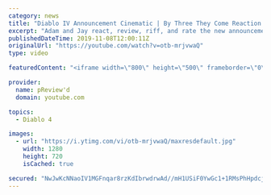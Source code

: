 ```yaml
---
category: news
title: "Diablo IV Announcement Cinematic | By Three They Come Reaction / Review / Rating"
excerpt: "Adam and Jay react, review, riff, and rate the new announcement cinematic everyone wanted to see last year at Blizzcon, Diablo IV 'By Three They Come'."
publishedDateTime: 2019-11-08T12:00:11Z
originalUrl: "https://youtube.com/watch?v=otb-mrjvwaQ"
type: video

featuredContent: "<iframe width=\"800\" height=\"500\" frameborder=\"0\" src=\"https://www.youtube.com/embed/otb-mrjvwaQ\" allow=\"accelerometer; autoplay; encrypted-media; gyroscope; picture-in-picture\" allowfullscreen></iframe>"

provider:
  name: pReview'd
  domain: youtube.com

topics:
  - Diablo 4

images:
  - url: "https://i.ytimg.com/vi/otb-mrjvwaQ/maxresdefault.jpg"
    width: 1280
    height: 720
    isCached: true

secured: "NwJwKcNNaoIV1MGFnqar8rzKdIbrwdrwAd//mH1USiF0YwGc1+1RMsPhHpdcjbq6cxc1KWKQ/h2qKZO6HtxUrTkcYqaPXflKb5WV2IUQrW6XtOpN+aKvM7bvEp3T0Ha2bygt+vFRPDcK5fAoksIvJLzdbQvHCpoPaFpHkLxI5FzYVFSwGo157p9SydNFBZIcJmS02ySNZ9Y74RwD+lwHYw+UoujWOXKRR+kQ/uZ+wz74cx0GDIHNYWc3h0NAaPfoliAvFZyG1AF0qCT6Yz9MAx3clERphRJYu3mZN/ejxHQaR9R0NLTw6WjJZVndZXJDiS2fk3GRFtuwI7a3FJMk6hCxn/SUZpW6g/LqcxqZ+0IlgXt2jF5wKx3LBzEQKBK6B66lFpFjsIyNWN03LUFrISGWr6e/wAN1zG1MPNgsB3ZFdtwZn9S57+MzzifoEyG1;DId+GitpHitVJJp+e1cW5g=="
---
```


